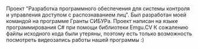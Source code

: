 Проект "Разработка программного обеспечения для системы контроля и управления доступом с распознаванием лиц". Был разработан моей командой на программе Гранты СИБУРа.
Проект написан на языке программирования С# при помощи библиотеки Emgu.CV
К сожалению файлы исходного кода были утеряны, поэтому есть только возможность посмотреть видеозапись работы нашей программы :)
